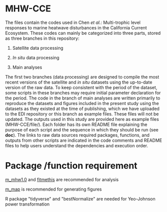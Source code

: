# MHW-CCE
The files contain the codes used in Chen _et al._: Multi-trophic level responses to marine heatwave disturbances in the California Current Ecosystem. These codes can mainly be categorized into three parts, stored as three branches in this repository:

1) Satellite data processing

2) _In situ_ data processing

3) Main analyses

The first two branches (data processing) are designed to compile the most recent versions of the satellite and _in situ_ datasets using the up-to-date version of the raw data. To keep consistent with the period of the dataset, some scripts in these branches may require initial parameter declaration for the period. The code in the branch of main analyses are written primarily to reproduce the datasets and figures included in the present study using the datasets as they existed at the time of publishing, which we have uploaded to the EDI repository or this branch as example files. These files will not be updated. The outputs used in this study are provided here as example files (MHW-CCE/file/).
Each folder has its own README file explaining the purpose of each script and the sequence in which they should be run (see **doc**). The links to raw data sources required packages, functions, and outputs from other scripts are indicated in the code comments and README files to help users understand the dependencies and execution order.

# Package /function requirement
[m_mhw1.0](https://github.com/ZijieZhaoMMHW/m_mhw1.0?tab=readme-ov-file) and [fitmethis](https://github.com/quitadal/EPINETLAB/blob/master/EPINETLAB/fitmethis.m) are recommended for analysis

[m_map](https://www.eoas.ubc.ca/~rich/map.html) is recommended for generating figures

R package "tidyverse" and "bestNormalize" are needed for Yeo-Johnson power transformation

